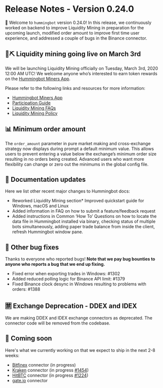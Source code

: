 # Release Notes - Version 0.24.0

🚀 Welcome to `hummingbot` version 0.24.0! In this release, we continuously worked on backend to improve Liquidity Mining in preparation for the upcoming launch, modified order amount to improve first time user experience, and addressed a couple of bugs in the Binance connector.


## 🌊⛏ Liquidity mining going live on March 3rd

We will be launching Liquidity Mining officially on Tuesday, March 3rd, 2020 12:00 AM UTC! We welcome anyone who’s interested to earn token rewards on the [Hummingbot Miners App](https://miners.hummingbot.io).

Please refer to the following links and resources for more information:

* [Hummingbot Miners App](https://miners.hummingbot.io)
* [Participation Guide](https://support.hummingbot.io/hc/en-us/articles/4402940445465-Liquidity-Mining-Explained)
* [Liquidity Mining FAQs](https://support.hummingbot.io/hc/en-us/sections/900001100046-Frequently-Asked-Questions)
* [Liquidity Mining Policy](https://hummingbot.io/liquidity-mining-policy/)

## 📊 Minimum order amount

The `order_amount` parameter in pure market making and cross-exchange strategy now displays during prompt a default minimum value. This allows users to prevent entering a value below the exchange’s minimum order size resulting in no orders being created. Advanced users who want more flexibility can change or zero out the minimums in the global config file.


## 📓 Documentation updates

Here we list other recent major changes to Hummingbot docs:

* Reworked Liquidity Mining section* Improved quickstart guide for Windows, macOS and Linux
* Added information in FAQ on how to submit a feature/feedback request 
* Added instructions in Common ‘How To’ Questions on how to locate the data file in Hummingbot installed via binary, checking status of multiple bots simultaneously, adding paper trade balance from inside the client, refresh Hummingbot window pane.

## 🐞 Other bug fixes

Thanks to everyone who reported bugs! **Note that we pay bug bounties to anyone who reports a bug that we end up fixing.**

* Fixed error when exporting trades in Windows: #1302
* Added reduced polling logic for Binance API limit: #1379
* Fixed Binance clock desync in Windows resulting to problems with orders: #1388

## 🈲 Exchange Deprecation - DDEX and IDEX

We are making DDEX and IDEX exchange connectors as deprecated. The connector code will be removed from the  codebase. 


## 🚀 Coming soon

Here's what we currently working on that we expect to ship in the next 2-8 weeks:

* [Bitfinex](https://www.bitfinex.com/) connector (in progress)
* [Kraken](https://www.kraken.com/) connector (in progress [#1454](https://github.com/hummingbot/hummingbot/pull/1454))
* [HitBTC](https://hitbtc.com/) connector (in progress [#1224](https://github.com/hummingbot/hummingbot/pull/1224))
* [gate.io](https://gate.io) connector